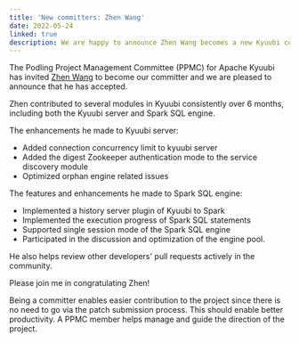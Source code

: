 ```yaml
---
title: 'New committers: Zhen Wang'
date: 2022-05-24
linked: true
description: We are happy to announce Zhen Wang becomes a new Kyuubi committer.
---
```

<!---
  Licensed under the Apache License, Version 2.0 (the "License");
  you may not use this file except in compliance with the License.
  You may obtain a copy of the License at

   http://www.apache.org/licenses/LICENSE-2.0

  Unless required by applicable law or agreed to in writing, software
  distributed under the License is distributed on an "AS IS" BASIS,
  WITHOUT WARRANTIES OR CONDITIONS OF ANY KIND, either express or implied.
  See the License for the specific language governing permissions and
  limitations under the License. See accompanying LICENSE file.
-->

The Podling Project Management Committee (PPMC) for Apache Kyuubi
has invited [Zhen Wang](https://github.com/wForget) to become our committer
and we are pleased to announce that he has accepted.

Zhen contributed to several modules in Kyuubi consistently over 6 months,
including both the Kyuubi server and Spark SQL engine.

The enhancements he made to Kyuubi server:
- Added connection concurrency limit to kyuubi server
- Added the digest Zookeeper authentication mode to the service discovery
  module
- Optimized orphan engine related issues

The features and enhancements he made to Spark SQL engine:
- Implemented a history server plugin of Kyuubi to Spark
- Implemented the execution progress of Spark SQL statements
- Supported single session mode of the Spark SQL engine
- Participated in the discussion and optimization of the engine pool.

He also helps review other developers' pull requests actively in the community.

Please join me in congratulating Zhen!

Being a committer enables easier contribution to the
project since there is no need to go via the patch
submission process. This should enable better productivity.
A PPMC member helps manage and guide the direction of the project.
